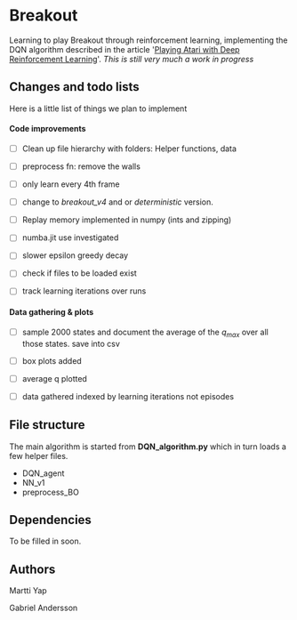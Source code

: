 # Breakout

Learning to play Breakout through reinforcement learning, implementing the DQN algorithm described in the article '[Playing Atari with Deep Reinforcement Learning](https://www.cs.toronto.edu/~vmnih/docs/dqn.pdf)'.  *This is still very much a work in progress* 



## Changes and todo lists

Here is a little list of things we plan to implement 

#### Code improvements

- [ ] Clean up file hierarchy with folders: Helper functions, data 

- [ ] preprocess fn: remove the walls

- [ ] only learn every 4th frame

- [ ] change to *breakout_v4* and or *deterministic* version. 

- [ ] Replay memory implemented in numpy (ints and zipping)

- [ ] numba.jit use investigated

- [ ] slower epsilon greedy decay

- [ ] check if files to be loaded exist

- [ ] track learning iterations over runs 

  

#### Data gathering & plots

- [ ] sample 2000 states and document the average of the $q_{max}$ over all those states. save into csv 

- [ ] box plots added

- [ ] average q plotted

- [ ] data gathered indexed by learning iterations not episodes 

  

## File structure

The main algorithm is started from **DQN_algorithm.py** which in turn loads a few helper files.

* DQN_agent 
* NN_v1
* preprocess_BO

## Dependencies

To be filled in soon.

## Authors

Martti Yap

Gabriel Andersson



